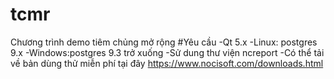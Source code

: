 # tcmr
Chương trình demo tiêm chủng mở rộng
#Yêu cầu 
-Qt 5.x
-Linux: postgres 9.x
-Windows:postgres 9.3 trở xuống
-Sử dung thư viện ncreport
-Có thể tải về bản dùng thử miễn phí tại đây https://www.nocisoft.com/downloads.html

